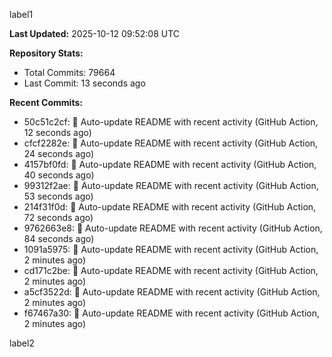 
label1 
<!-- ACTIVITY_START -->
**Last Updated:** 2025-10-12 09:52:08 UTC

**Repository Stats:**
- Total Commits: 79664
- Last Commit: 13 seconds ago

**Recent Commits:**
- 50c51c2cf: 🤖 Auto-update README with recent activity (GitHub Action, 12 seconds ago)
- cfcf2282e: 🤖 Auto-update README with recent activity (GitHub Action, 24 seconds ago)
- 4157bf0fd: 🤖 Auto-update README with recent activity (GitHub Action, 40 seconds ago)
- 99312f2ae: 🤖 Auto-update README with recent activity (GitHub Action, 53 seconds ago)
- 214f31f0d: 🤖 Auto-update README with recent activity (GitHub Action, 72 seconds ago)
- 9762663e8: 🤖 Auto-update README with recent activity (GitHub Action, 84 seconds ago)
- 1091a5975: 🤖 Auto-update README with recent activity (GitHub Action, 2 minutes ago)
- cd171c2be: 🤖 Auto-update README with recent activity (GitHub Action, 2 minutes ago)
- a5cf3522d: 🤖 Auto-update README with recent activity (GitHub Action, 2 minutes ago)
- f67467a30: 🤖 Auto-update README with recent activity (GitHub Action, 2 minutes ago)
<!-- ACTIVITY_END -->

label2
